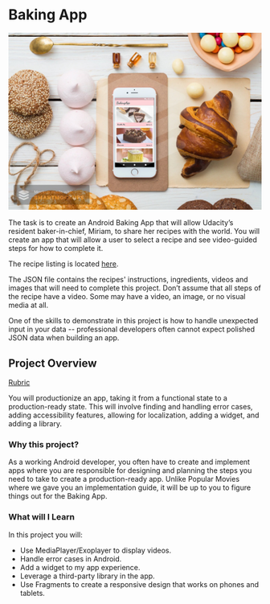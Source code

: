 # Baking App
![Cover](/assets/smartmockups_k7q0anbo.jpg)

The task is to create an Android Baking App that will allow Udacity’s resident baker-in-chief, Miriam, to share her recipes with the world. You will create an app that will allow a user to select a recipe and see video-guided steps for how to complete it.

The recipe listing is located [here][1].

The JSON file contains the recipes' instructions, ingredients, videos and images that will need to complete this project. Don’t assume that all steps of the recipe have a video. Some may have a video, an image, or no visual media at all.

One of the skills to demonstrate in this project is how to handle unexpected input in your data -- professional developers often cannot expect polished JSON data when building an app.

## Project Overview
[Rubric][2]

You will productionize an app, taking it from a functional state to a production-ready state. This will involve finding and handling error cases, adding accessibility features, allowing for localization, adding a widget, and adding a library.

### Why this project?

As a working Android developer, you often have to create and implement apps where you are responsible for designing and planning the steps you need to take to create a production-ready app. Unlike Popular Movies where we gave you an implementation guide, it will be up to you to figure things out for the Baking App.

### What will I Learn

In this project you will:
- Use MediaPlayer/Exoplayer to display videos.
- Handle error cases in Android.
- Add a widget to my app experience.
- Leverage a third-party library in the app.
- Use Fragments to create a responsive design that works on phones and tablets.



[1]:https://d17h27t6h515a5.cloudfront.net/topher/2017/May/59121517_baking/baking.json
[2]:https://review.udacity.com/#!/rubrics/829/view

